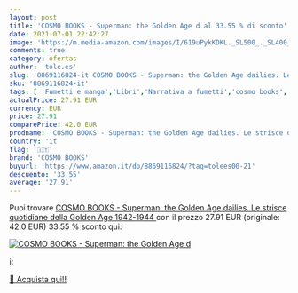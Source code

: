 ```yaml
---
layout: post
title: 'COSMO BOOKS - Superman: the Golden Age d al 33.55 % di sconto'
date: 2021-07-01 22:42:27
image: 'https://m.media-amazon.com/images/I/619uPykKDKL._SL500_._SL400_.jpg'
comments: true
category: ofertas
author: 'tole.es'
slug: '8869116824-it COSMO BOOKS - Superman: the Golden Age dailies. Le strisce...'
sku: '8869116824-it'
tags: [ 'Fumetti e manga','Libri','Narrativa a fumetti','cosmo books', ]
actualPrice: 27.91 EUR
currency: EUR
price: 27.91
comparePrice: 42.0 EUR
prodname: 'COSMO BOOKS - Superman: the Golden Age dailies. Le strisce quotidiane della Golden Age  1942-1944 '
country: 'it'
flag: '🇮🇹'
brand: 'COSMO BOOKS'
buyurl: 'https://www.amazon.it/dp/8869116824/?tag=tolees00-21'
descuento: '33.55'
average: '27.91'
---
```


Puoi trovare [COSMO BOOKS - Superman: the Golden Age dailies. Le strisce quotidiane della Golden Age  1942-1944 ](https://www.amazon.it/dp/8869116824/?tag=tolees00-21) con il prezzo 27.91 EUR (originale: 42.0 EUR) 33.55 % sconto qui:

[![COSMO BOOKS - Superman: the Golden Age d](https://m.media-amazon.com/images/I/619uPykKDKL._SL500_._SL400_.jpg)](https://www.amazon.it/dp/8869116824/?tag=tolees00-21)

ℹ️:


[🛒 Acquista qui!!](https://www.amazon.it/dp/8869116824/?tag=tolees00-21)
